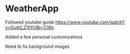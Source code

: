 # WeatherApp

Followed youtube guide https://www.youtube.com/watch?v=GuA0_Z1llYU&t=238s

Added a few personal customizations

Need to fix background images
